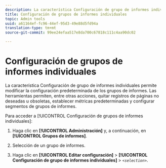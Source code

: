 ```yaml
---
description: La característica Configuración de grupo de informes individuales permite modificar la configuración predeterminada de los grupos de informes. Las herramientas permiten, entre otras acciones, quitar registros de páginas no deseadas u obsoletas, establecer métricas predeterminadas y configurar segmentos de grupos de informes.
title: Configuración de grupos de informes individuales
topic: Admin tools
uuid: a61164ef-fc96-44ef-95d3-49e88d5fd94a
translation-type: tm+mt
source-git-commit: 99ee24efaa517e8da700c67818c111c4aa90dc02

---
```



# Configuración de grupos de informes individuales

La característica Configuración de grupo de informes individuales permite modificar la configuración predeterminada de los grupos de informes. Las herramientas permiten, entre otras acciones, quitar registros de páginas no deseadas u obsoletas, establecer métricas predeterminadas y configurar segmentos de grupos de informes.

Para acceder a [!UICONTROL Configuración de grupos de informes individuales]:

1. Haga clic en **[!UICONTROL Administración]** y, a continuación, en **[!UICONTROL Grupos de informes]**.

1. Selección de un grupo de informes.
1. Haga clic en **[!UICONTROL Editar configuración]** &gt; **[!UICONTROL Configuración de grupo de informes individuales]** &gt; *`<selection>`*.


